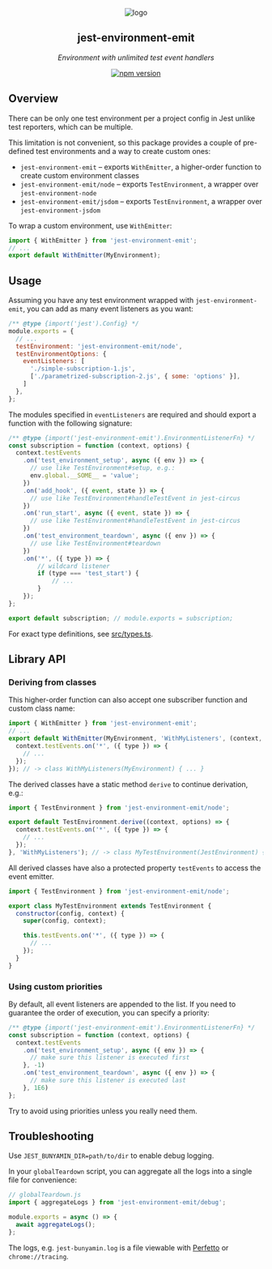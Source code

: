 <div align="center">

![logo](https://github.com/wix-incubator/jest-environment-emit/assets/1962469/02006bb8-e7e4-45e1-9876-9b11316ed912)

## jest-environment-emit

_Environment with unlimited test event handlers_

[![npm version](https://badge.fury.io/js/jest-environment-emit.svg)](https://badge.fury.io/js/jest-environment-emit)

</div>

## Overview

There can be only one test environment per a project config in Jest unlike test reporters, which can be multiple.

This limitation is not convenient, so this package provides a couple of pre-defined test environments and a way to create custom ones:

* `jest-environment-emit` – exports `WithEmitter`, a higher-order function to create custom environment classes
* `jest-environment-emit/node` – exports `TestEnvironment`, a wrapper over `jest-environment-node`
* `jest-environment-emit/jsdom` – exports `TestEnvironment`, a wrapper over `jest-environment-jsdom`

To wrap a custom environment, use `WithEmitter`:

```js
import { WithEmitter } from 'jest-environment-emit';
// ...
export default WithEmitter(MyEnvironment);
```

## Usage

Assuming you have any test environment wrapped with `jest-environment-emit`, you can add as many event listeners as you want:

```js
/** @type {import('jest').Config} */
module.exports = {
  // ...
  testEnvironment: 'jest-environment-emit/node',
  testEnvironmentOptions: {
    eventListeners: [
      './simple-subscription-1.js',
      ['./parametrized-subscription-2.js', { some: 'options' }],
    ]
  },
};
```

The modules specified in `eventListeners` are required and should export a function with the following signature:

```js
/** @type {import('jest-environment-emit').EnvironmentListenerFn} */
const subscription = function (context, options) {
  context.testEvents
    .on('test_environment_setup', async ({ env }) => {
      // use like TestEnvironment#setup, e.g.:
      env.global.__SOME__ = 'value';
    })
    .on('add_hook', ({ event, state }) => {
      // use like TestEnvironment#handleTestEvent in jest-circus
    })
    .on('run_start', async ({ event, state }) => {
      // use like TestEnvironment#handleTestEvent in jest-circus
    })
    .on('test_environment_teardown', async ({ env }) => {
      // use like TestEnvironment#teardown
    })
    .on('*', ({ type }) => {
        // wildcard listener
        if (type === 'test_start') {
            // ...
        }
    });
};

export default subscription; // module.exports = subscription;
```

For exact type definitions, see [src/types.ts](src/types.ts).

## Library API

### Deriving from classes

This higher-order function can also accept one subscriber function and custom class name:

```js
import { WithEmitter } from 'jest-environment-emit';
// ...
export default WithEmitter(MyEnvironment, 'WithMyListeners', (context, options) => {
  context.testEvents.on('*', ({ type }) => {
    // ...
  });
}); // -> class WithMyListeners(MyEnvironment) { ... }
```

The derived classes have a static method `derive` to continue derivation, e.g.:

```js
import { TestEnvironment } from 'jest-environment-emit/node';

export default TestEnvironment.derive((context, options) => {
  context.testEvents.on('*', ({ type }) => {
    // ...
  });
}, 'WithMyListeners'); // -> class MyTestEnvironment(JestEnvironment) { ... }
```

All derived classes have also a protected property `testEvents` to access the event emitter.

```js
import { TestEnvironment } from 'jest-environment-emit/node';

export class MyTestEnvironment extends TestEnvironment {
  constructor(config, context) {
    super(config, context);

    this.testEvents.on('*', ({ type }) => {
      // ...
    });
  }
}
```

### Using custom priorities

By default, all event listeners are appended to the list. If you need to guarantee the order of execution, you can specify a priority:

```js
/** @type {import('jest-environment-emit').EnvironmentListenerFn} */
const subscription = function (context, options) {
  context.testEvents
    .on('test_environment_setup', async ({ env }) => {
      // make sure this listener is executed first
    }, -1)
    .on('test_environment_teardown', async ({ env }) => {
      // make sure this listener is executed last
    }, 1E6)
};
```

Try to avoid using priorities unless you really need them.

## Troubleshooting

Use `JEST_BUNYAMIN_DIR=path/to/dir` to enable debug logging.

In your `globalTeardown` script, you can aggregate all the logs into a single file for convenience:

```js
// globalTeardown.js
import { aggregateLogs } from 'jest-environment-emit/debug';

module.exports = async () => {
  await aggregateLogs();
};
```

The logs, e.g. `jest-bunyamin.log` is a file viewable with [Perfetto](https://ui.perfetto.dev/) or `chrome://tracing`.
